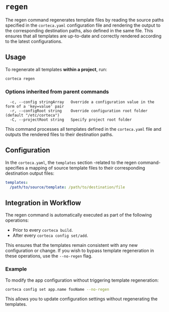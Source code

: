# `regen`

The regen command regenerates template files by reading the source paths specified in the `corteca.yaml` configuration file and rendering the output to the corresponding destination paths, also defined in the same file. This ensures that all templates are up-to-date and correctly rendered according to the latest configurations.

## Usage

To regenerate all templates **within a project**, run:

```bash
corteca regen
```

### Options inherited from parent commands

```text
  -c, --config stringArray   Override a configuration value in the form of a 'key=value' pair
  -r, --configRoot string    Override configuration root folder (default "/etc/corteca")
  -C, --projectRoot string   Specify project root folder
```

This command processes all templates defined in the `corteca.yaml` file and outputs the rendered files to their destination paths.

## Configuration

In the `corteca.yaml`, the `templates` section -related to the regen command- specifies a mapping of source template files to their corresponding destination output files:

```yaml
templates:
  /path/to/source/template: /path/to/destination/file
```

## Integration in Workflow

The regen command is automatically executed as part of the following operations:

- Prior to every `corteca build`.
- After every `corteca config set/add`.

This ensures that the templates remain consistent with any new configuration or change. If you wish to bypass template regeneration in these operations, use the `--no-regen` flag.

### Example

To modify the app configuration without triggering template regeneration:

```bash
corteca config set app.name fooName --no-regen
```

This allows you to update configuration settings without regenerating the templates.
